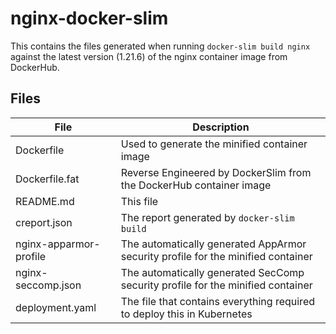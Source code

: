 # nginx-docker-slim

This contains the files generated when running `docker-slim build nginx` against the latest version (1.21.6) of the nginx container image from DockerHub.


## Files

|File|Description|
|---|---|
|Dockerfile|Used to generate the minified container image|
|Dockerfile.fat|Reverse Engineered by DockerSlim from the DockerHub container image|
|README.md|This file|
|creport.json|The report generated by `docker-slim build`|
|nginx-apparmor-profile|The automatically generated AppArmor security profile for the minified container|
|nginx-seccomp.json|The automatically generated SecComp security profile for the minified container|
|deployment.yaml|The file that contains everything required to deploy this in Kubernetes|
